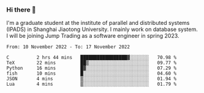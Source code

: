 ### Hi there 👋

I'm a graduate student at the institute of parallel and distributed systems (IPADS) in Shanghai Jiaotong University. I mainly work on database system. I will be joining Jump Trading as a software engineer in spring 2023.

<!--START_SECTION:waka-->

```text
From: 10 November 2022 - To: 17 November 2022

C          2 hrs 44 mins   █████████████████▓░░░░░░░   70.98 %
TeX        22 mins         ██▒░░░░░░░░░░░░░░░░░░░░░░   09.77 %
Python     16 mins         █▓░░░░░░░░░░░░░░░░░░░░░░░   07.29 %
fish       10 mins         █░░░░░░░░░░░░░░░░░░░░░░░░   04.60 %
JSON       4 mins          ▒░░░░░░░░░░░░░░░░░░░░░░░░   01.94 %
Lua        4 mins          ▒░░░░░░░░░░░░░░░░░░░░░░░░   01.79 %
```

<!--END_SECTION:waka-->

<!--
**yqmmm/yqmmm** is a ✨ _special_ ✨ repository because its `README.md` (this file) appears on your GitHub profile.

Here are some ideas to get you started:

- 🔭 I’m currently working on ...
- 🌱 I’m currently learning ...
- 👯 I’m looking to collaborate on ...
- 🤔 I’m looking for help with ...
- 💬 Ask me about ...
- 📫 How to reach me: ...
- 😄 Pronouns: ...
- ⚡ Fun fact: ...
-->
